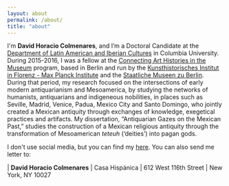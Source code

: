 ```yaml
---
layout: about
permalink: /about/
title: "about"
---
```


I'm **David Horacio Colmenares**, and I’m a Doctoral Candidate at the [Department of Latin American and Iberian Cultures](http://laic.columbia.edu) in Columbia University. During 2015-2016, I was a fellow at the [Connecting Art Histories in the Museum](http://www.khi.fi.it/CAHIM) program, based in Berlin and run by the [Kunsthistorisches Institut in Florenz - Max Planck Institute](http://www.khi.fi.it/) and the [Staatliche Museen zu Berlin](http://www.smb.museum/en/home.html). During that period, my research focused on the intersections of early modern antiquarianism and Mesoamerica, by studying the networks of humanists, antiquarians and indigeneous nobilities, in places such as Seville, Madrid, Venice, Padua, Mexico City and Santo Domingo, who jointly created a Mexican antiquity through exchanges of knowledge, exegetical practices and artifacts. My dissertation, “Antiquarian Gazes on the Mexican Past,” studies the construction of a Mexican religious antiquity through the transformation of Mesoamerican *teteuh* (‘deities’) into pagan gods.

I don't use social media, but you can find my [here](http://laic.columbia.edu/author/0987654321/). You can also send me letter to: 

|        **David Horacio Colmenares**
|          Casa Hispánica
|          612 West 116th Street
|          New York, NY 10027



